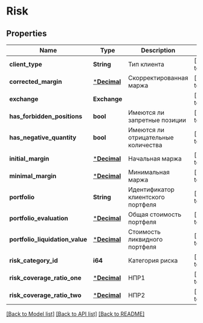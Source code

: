 # Risk

## Properties
Name | Type | Description | Notes
------------ | ------------- | ------------- | -------------
**client_type** | **String** | Тип клиента | [default to null]
**corrected_margin** | [***Decimal**](BigDecimal.md) | Скорректированная маржа | [default to null]
**exchange** | **Exchange** |  | [default to null]
**has_forbidden_positions** | **bool** | Имеются ли запретные позиции | [default to null]
**has_negative_quantity** | **bool** | Имеются ли отрицательные количества | [default to null]
**initial_margin** | [***Decimal**](BigDecimal.md) | Начальная маржа | [default to null]
**minimal_margin** | [***Decimal**](BigDecimal.md) | Минимальная маржа | [default to null]
**portfolio** | **String** | Идентификатор клиентского портфеля | [default to null]
**portfolio_evaluation** | [***Decimal**](BigDecimal.md) | Общая стоимость портфеля | [default to null]
**portfolio_liquidation_value** | [***Decimal**](BigDecimal.md) | Стоимость ликвидного портфеля | [default to null]
**risk_category_id** | **i64** | Категория риска | [default to null]
**risk_coverage_ratio_one** | [***Decimal**](BigDecimal.md) | НПР1 | [default to null]
**risk_coverage_ratio_two** | [***Decimal**](BigDecimal.md) | НПР2 | [default to null]

[[Back to Model list]](../README.md#documentation-for-models) [[Back to API list]](../README.md#documentation-for-api-endpoints) [[Back to README]](../README.md)

